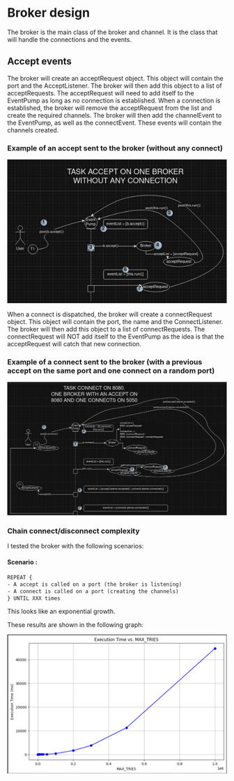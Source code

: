 # Broker design

The broker is the main class of the broker and channel. It is the class that will handle the connections and the events.

## Accept events

The broker will create an acceptRequest object. This object will contain the port and the AcceptListener. The broker will then add this object to a list of acceptRequests. The acceptRequest will need to add itself to the EventPump as long as no connection is established. When a connection is established, the broker will remove the acceptRequest from the list and create the required channels. The broker will then add the channelEvent to the EventPump, as well as the connectEvent. These events will contain the channels created.

### Example of an accept sent to the broker (without any connect)

![Example of an accept sent to the broker (without any connect)](./BrokerAccept.png)

When a connect is dispatched, the broker will create a connectRequest object. This object will contain the port, the name and the ConnectListener. The broker will then add this object to a list of connectRequests. The connectRequest will NOT add itself to the EventPump as the idea is that the acceptRequest will catch that new connection.

### Example of a connect sent to the broker (with a previous accept on the same port and one connect on a random port)

![Example of a connect sent to the broker (with a previous accept on the same port and one connect on a random port)](./BrokerConnect.png)

### Chain connect/disconnect complexity 

I tested the broker with the following scenarios:

#### Scenario :

```
REPEAT {
- A accept is called on a port (the broker is listening)
- A connect is called on a port (creating the channels)
} UNTIL XXX times
```

This looks like an exponential growth.

These results are shown in the following graph:

![Broker performance](./BrokerPerformance.png)
